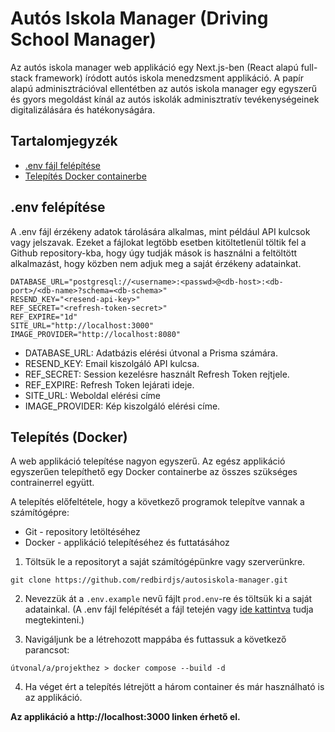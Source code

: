 # Autós Iskola Manager (Driving School Manager)

Az autós iskola manager web applikáció egy Next.js-ben (React alapú full-stack framework) íródott autós iskola menedzsment applikáció. A papír alapú adminisztrációval ellentétben az autós iskola manager egy egyszerű és gyors megoldást kínál az autós iskolák adminisztratív tevékenységeinek digitalizálására és hatékonyságára.  

## Tartalomjegyzék

- [.env fájl felépítése](#env-felépítése)
- [Telepítés Docker containerbe](#telepítés-docker)

## .env felépítése

A .env fájl érzékeny adatok tárolására alkalmas, mint például API kulcsok vagy jelszavak. Ezeket a fájlokat legtöbb esetben kitöltetlenül töltik fel a Github repository-kba, hogy úgy tudják mások is használni a feltöltött alkalmazást, hogy közben nem adjuk meg a saját érzékeny adatainkat.

```
DATABASE_URL="postgresql://<username>:<passwd>@<db-host>:<db-port>/<db-name>?schema=<db-schema>"
RESEND_KEY="<resend-api-key>"
REF_SECRET="<refresh-token-secret>"
REF_EXPIRE="1d"
SITE_URL="http://localhost:3000"
IMAGE_PROVIDER="http://localhost:8080"
```

- DATABASE_URL: Adatbázis elérési útvonal a Prisma számára.
- RESEND_KEY: Email kiszolgáló API kulcsa.
- REF_SECRET: Session kezelésre használt Refresh Token rejtjele.
- REF_EXPIRE: Refresh Token lejárati ideje.
- SITE_URL: Weboldal elérési címe
- IMAGE_PROVIDER: Kép kiszolgáló elérési címe.

## Telepítés (Docker)

A web applikáció telepítése nagyon egyszerű. Az egész applikáció egyszerűen telepíthető
egy Docker containerbe az összes szükséges contrainerrel együtt.

A telepítés előfeltétele, hogy a következő programok telepítve vannak a számítógépre:

- Git - repository letöltéséhez
- Docker - applikáció telepítéséhez és futtatásához

1. Töltsük le a repositoryt a saját számítógépünkre vagy szerverünkre.

```
git clone https://github.com/redbirdjs/autosiskola-manager.git
```

2. Nevezzük át a `.env.example` nevű fájlt `prod.env`-re és töltsük ki a saját adatainkal. (A .env fájl felépítését a fájl tetején vagy [ide kattintva](#env-felépítése) tudja megtekinteni.)

3. Navigáljunk be a létrehozott mappába és futtassuk a következő parancsot:

```
útvonal/a/projekthez > docker compose --build -d
```

4. Ha véget ért a telepítés létrejött a három container és már használható is az applikáció.

**Az applikáció a http://localhost:3000 linken érhető el.**